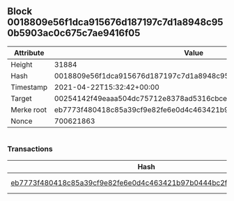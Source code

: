 ## Block 0018809e56f1dca915676d187197c7d1a8948c950b5903ac0c675c7ae9416f05

Attribute | Value
--- | ---
Height | 31884
Hash | 0018809e56f1dca915676d187197c7d1a8948c950b5903ac0c675c7ae9416f05
Timestamp | 2021-04-22T15:32:42+00:00
Target | 00254142f49eaaa504dc75712e8378ad5316cbcead634704b3734b6271167cc4
Merke root | eb7773f480418c85a39cf9e82fe6e0d4c463421b97b0444bc2ff9612ced9749a
Nonce | 700621863

```

```

### Transactions

Hash | Amount
--- | ---
[eb7773f480418c85a39cf9e82fe6e0d4c463421b97b0444bc2ff9612ced9749a](eb7773f480418c85a39cf9e82fe6e0d4c463421b97b0444bc2ff9612ced9749a.md) | 10.00000000 SKEPTI 
